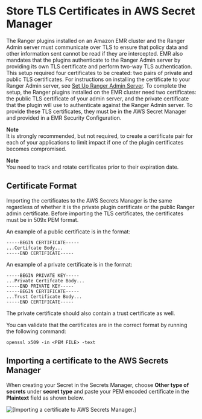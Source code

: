 # Store TLS Certificates in AWS Secret Manager<a name="emr-ranger-tls-certificates"></a>

The Ranger plugins installed on an Amazon EMR cluster and the Ranger Admin server must communicate over TLS to ensure that policy data and other information sent cannot be read if they are intercepted\. EMR also mandates that the plugins authenticate to the Ranger Admin server by providing its own TLS certificate and perform two\-way TLS authentication\. This setup required four certificates to be created: two pairs of private and public TLS certificates\. For instructions on installing the certificate to your Ranger Admin server, see [Set Up Ranger Admin Server](emr-ranger-admin.md)\. To complete the setup, the Ranger plugins installed on the EMR cluster need two certificates: the public TLS certificate of your admin server, and the private certificate that the plugin will use to authenticate against the Ranger Admin server\. To provide these TLS certificates, they must be in the AWS Secret Manager and provided in a EMR Security Configuration\.

**Note**  
It is strongly recommended, but not required, to create a certificate pair for each of your applications to limit impact if one of the plugin certificates becomes compromised\.

**Note**  
You need to track and rotate certificates prior to their expiration date\. 

## Certificate Format<a name="emr-ranger-tls-cert-format"></a>

Importing the certificates to the AWS Secrets Manager is the same regardless of whether it is the private plugin certificate or the public Ranger admin certificate\. Before importing the TLS certificates, the certificates must be in 509x PEM format\.

An example of a public certificate is in the format:

```
-----BEGIN CERTIFICATE-----
...Certifcate Body...
-----END CERTIFICATE-----
```

An example of a private certificate is in the format:

```
-----BEGIN PRIVATE KEY-----
...Private Certifcate Body...
-----END PRIVATE KEY-----
-----BEGIN CERTIFICATE-----
...Trust Certificate Body...
-----END CERTIFICATE-----
```

The private certificate should also contain a trust certificate as well\.

You can validate that the certificates are in the correct format by running the following command:

```
openssl x509 -in <PEM FILE> -text
```

## Importing a certificate to the AWS Secrets Manager<a name="emr-ranger-tls-cert-import"></a>

When creating your Secret in the Secrets Manager, choose **Other type of secrets** under **secret type** and paste your PEM encoded certificate in the **Plaintext** field as shown below\.

![\[Importing a certificate to AWS Secrets Manager.\]](http://docs.aws.amazon.com/emr/latest/ManagementGuide/images/ranger-tls-cert-import.png)